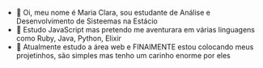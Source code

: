 - 👋 Oi, meu nome é Maria Clara, sou estudante de Análise e Desenvolvimento de Sisteemas na Estácio 
- 👀 Estudo JavaScript mas pretendo me aventurara em várias linguagens como Ruby, Java, Python, Elixir
- 🌱 Atualmente estudo a área web e FINAlMENTE estou colocando meus projetinhos, são simples mas tenho um carinho enorme por eles


<!---
clara02mc/clara02mc is a ✨ special ✨ repository because its `README.md` (this file) appears on your GitHub profile.
You can click the Preview link to take a look at your changes.
--->
